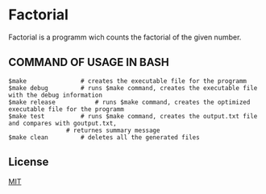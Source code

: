 # Factorial
Factorial is a programm wich counts the factorial of the given number.

## COMMAND OF USAGE IN BASH
```
$make      			# creates the executable file for the programm
$make debug			# runs $make command, creates the executable file with the debug information
$make release			# runs $make command, creates the optimized executable file for the programm
$make test			# runs $make command, creates the output.txt file and compares with goutput.txt,
				# returnes summary message	 
$make clean			# deletes all the generated files

```

## License
[MIT](https://choosealicense.com/licenses/mit/)

 
